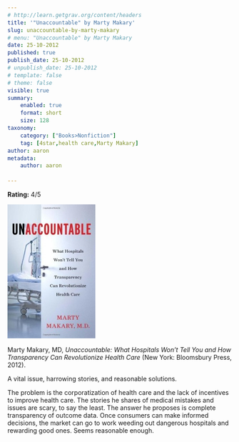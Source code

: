 ```yaml
---
# http://learn.getgrav.org/content/headers
title: '"Unaccountable" by Marty Makary'
slug: unaccountable-by-marty-makary
# menu: "Unaccountable" by Marty Makary
date: 25-10-2012
published: true
publish_date: 25-10-2012
# unpublish_date: 25-10-2012
# template: false
# theme: false
visible: true
summary:
    enabled: true
    format: short
    size: 128
taxonomy:
    category: ["Books>Nonfiction"]
    tag: [4star,health care,Marty Makary]
author: aaron
metadata:
    author: aaron

---
```


**Rating:** 4/5

![](cover1-197x300.jpg "Unaccountable")

Marty Makary, MD, *Unaccountable: What Hospitals Won’t Tell You and How Transparency Can Revolutionize Health Care* (New York: Bloomsbury Press, 2012).

A vital issue, harrowing stories, and reasonable solutions.

The problem is the corporatization of health care and the lack of incentives to improve health care. The stories he shares of medical mistakes and issues are scary, to say the least. The answer he proposes is complete transparency of outcome data. Once consumers can make informed decisions, the market can go to work weeding out dangerous hospitals and rewarding good ones. Seems reasonable enough.

